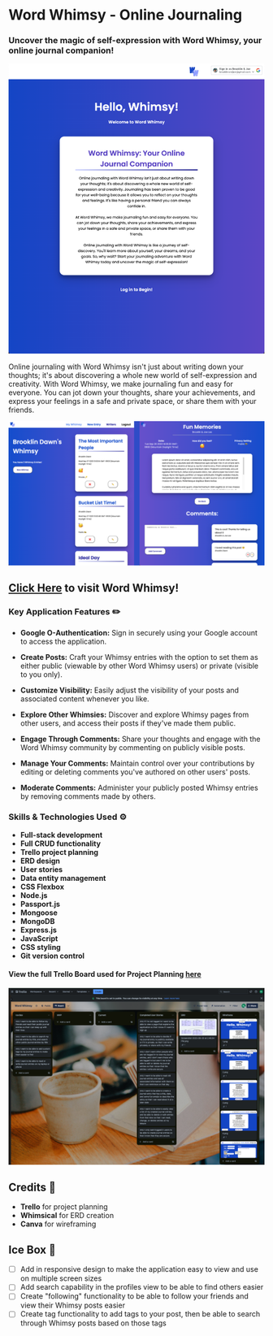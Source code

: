 # Word Whimsy - Online Journaling

### Uncover the magic of self-expression with Word Whimsy, your online journal companion!

![image of homescreen of Word Whimsy Application](public/assets/homescreen.png)


Online journaling with Word Whimsy isn't just about writing down your thoughts; it's about discovering a whole new world of self-expression and creativity. With Word Whimsy, we make journaling fun and easy for everyone. You can jot down your thoughts, share your achievements, and express your feelings in a safe and private space, or share them with your friends.


![image of entries index for a user and view of a post in Word Whimsy Application](public/assets/entry-and-all-posts.png)

## [Click Here](https://word-whimsy.fly.dev/) to visit Word Whimsy!

### Key Application Features ✏️
- **Google O-Authentication:** Sign in securely using your Google account to access the application.

- **Create Posts:** Craft your Whimsy entries with the option to set them as either public (viewable by other Word Whimsy users) or private (visible to you only).

- **Customize Visibility:** Easily adjust the visibility of your posts and associated content whenever you like.

- **Explore Other Whimsies:** Discover and explore Whimsy pages from other users, and access their posts if they've made them public.

- **Engage Through Comments:** Share your thoughts and engage with the Word Whimsy community by commenting on publicly visible posts.

- **Manage Your Comments:** Maintain control over your contributions by editing or deleting comments you've authored on other users' posts.

- **Moderate Comments:** Administer your publicly posted Whimsy entries by removing comments made by others.

### Skills & Technologies Used ⚙️
- **Full-stack development** 
- **Full CRUD functionality** 
- **Trello project planning** 
- **ERD design** 
- **User stories** 
- **Data entity management** 
- **CSS Flexbox** 
- **Node.js** 
- **Passport.js**
- **Mongoose** 
- **MongoDB** 
- **Express.js** 
- **JavaScript** 
- **CSS styling** 
- **Git version control** 

#### View the full Trello Board used for Project Planning [here](https://trello.com/b/VKRw8Ujj/word-whimsy)

![image of Trello board used for project planning](public/assets/trello.png)

## Credits 🥳
- **Trello** for project planning
- **Whimsical** for ERD creation
- **Canva** for wireframing

## Ice Box 🧊
 - [ ] Add in responsive design to make the application easy to view and use on multiple screen sizes
 - [ ] Add search capability in the profiles view to be able to find others easier
  - [ ] Create "following" functionality to be able to follow your friends and view their Whimsy posts easier
  - [ ] Create tag functionality to add tags to your post, then be able to search through Whimsy posts based on those tags